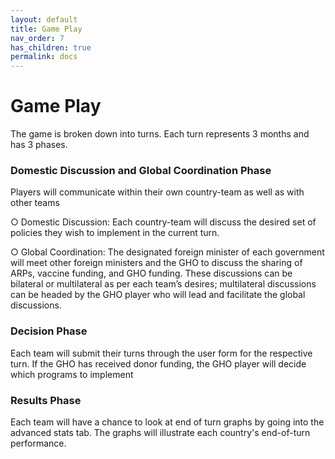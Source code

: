 ```yaml
---
layout: default
title: Game Play
nav_order: 7
has_children: true
permalink: docs
---
```


# Game Play

The game is broken down into turns. Each turn represents 3 months and has 3 phases.

### Domestic Discussion and Global Coordination Phase
Players will communicate within their own country-team as well as with other teams

○	Domestic Discussion: Each country-team will discuss the desired set of policies they wish to implement in the current turn. 

○	Global Coordination: The designated foreign minister of each government will meet other foreign ministers and the GHO to discuss the sharing of ARPs, 
vaccine funding, and GHO funding. These discussions can be bilateral or multilateral as per each team’s desires; multilateral discussions can be headed by the 
GHO player who will lead and facilitate the global discussions.

### Decision Phase
Each team will submit their turns through the user form for the respective turn. 
If the GHO has received donor funding, the GHO player will decide which programs to implement

### Results Phase
Each team will have a chance to look at end of turn graphs by going into the advanced stats tab. The graphs will illustrate each country's end-of-turn performance.
